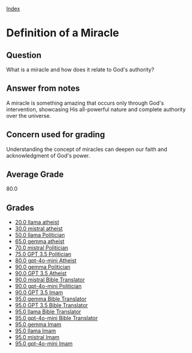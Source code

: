 
[Index](../../index.md)
# Definition of a Miracle
## Question
What is a miracle and how does it relate to God's authority?

## Answer from notes
A miracle is something amazing that occurs only through God's intervention, showcasing His all-powerful nature and complete authority over the universe.

## Concern used for grading
Understanding the concept of miracles can deepen our faith and acknowledgment of God's power.

## Average Grade
80.0

## Grades
 * [20.0 llama atheist](../answers/llama_atheist/Definition_of_a_Miracle.md)
 * [30.0 mistral atheist](../answers/mistral_atheist/Definition_of_a_Miracle.md)
 * [50.0 llama Politician](../answers/llama_Politician/Definition_of_a_Miracle.md)
 * [65.0 gemma atheist](../answers/gemma_atheist/Definition_of_a_Miracle.md)
 * [70.0 mistral Politician](../answers/mistral_Politician/Definition_of_a_Miracle.md)
 * [75.0 GPT 3.5 Politician](../answers/GPT_3.5_Politician/Definition_of_a_Miracle.md)
 * [80.0 gpt-4o-mini Atheist](../answers/gpt-4o-mini_Atheist/Definition_of_a_Miracle.md)
 * [90.0 gemma Politician](../answers/gemma_Politician/Definition_of_a_Miracle.md)
 * [90.0 GPT 3.5 Atheist](../answers/GPT_3.5_Atheist/Definition_of_a_Miracle.md)
 * [90.0 mistral Bible Translator](../answers/mistral_Bible_Translator/Definition_of_a_Miracle.md)
 * [90.0 gpt-4o-mini Politician](../answers/gpt-4o-mini_Politician/Definition_of_a_Miracle.md)
 * [90.0 GPT 3.5 Imam](../answers/GPT_3.5_Imam/Definition_of_a_Miracle.md)
 * [95.0 gemma Bible Translator](../answers/gemma_Bible_Translator/Definition_of_a_Miracle.md)
 * [95.0 GPT 3.5 Bible Translator](../answers/GPT_3.5_Bible_Translator/Definition_of_a_Miracle.md)
 * [95.0 llama Bible Translator](../answers/llama_Bible_Translator/Definition_of_a_Miracle.md)
 * [95.0 gpt-4o-mini Bible Translator](../answers/gpt-4o-mini_Bible_Translator/Definition_of_a_Miracle.md)
 * [95.0 gemma Imam](../answers/gemma_Imam/Definition_of_a_Miracle.md)
 * [95.0 llama Imam](../answers/llama_Imam/Definition_of_a_Miracle.md)
 * [95.0 mistral Imam](../answers/mistral_Imam/Definition_of_a_Miracle.md)
 * [95.0 gpt-4o-mini Imam](../answers/gpt-4o-mini_Imam/Definition_of_a_Miracle.md)
